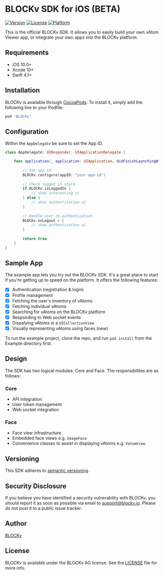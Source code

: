 # BLOCKv SDK for iOS (BETA)

[![Version](https://img.shields.io/cocoapods/v/BLOCKv.svg?style=flat)](http://cocoapods.org/pods/BLOCKv)
[![License](https://img.shields.io/cocoapods/l/BLOCKv.svg?style=flat)](http://cocoapods.org/pods/BLOCKv)
[![Platform](https://img.shields.io/cocoapods/p/BLOCKv.svg?style=flat)](http://cocoapods.org/pods/BLOCKv)

This is the official BLOCKv SDK. It allows you to easily build your own vAtom Viewer app, or integrate your own apps into the BLOCKv platform.

## Requirements

- iOS 10.0+
- Xcode 10+
- Swift 4.1+

## Installation

BLOCKv is available through [CocoaPods](http://cocoapods.org). To install
it, simply add the following line to your Podfile:

```ruby
pod 'BLOCKv'
```

## Configuration

Within the `AppDelegate` be sure to set the App ID.

```swift
class AppDelegate: UIResponder, UIApplicationDelegate {

    func application(_ application: UIApplication, didFinishLaunchingWithOptions launchOptions: [UIApplicationLaunchOptionsKey: Any]?) -> Bool {
    
        // Set app id
        BLOCKv.configure(appID: "your-app-id")
        
        // Check logged in state
        if BLOCKv.isLoggedIn {
            // show interesting ui
        } else {
            // show authentication ui
        }
        
        // Handle user re-authentication
        BLOCKv.onLogout = {
            // show authentication ui
        }
        
        return true
    }
}
```

## Sample App

The example app lets you try out the BLOCKv SDK. It's a great place to start if you're getting up to speed on the platform. It offers the following features:

- [x] Authentication (registration & login)
- [x] Profile management
- [x] Fetching the user's inventory of vAtoms
- [x] Fetching individual vAtoms
- [x] Searching for vAtoms on the BLOCKv platform
- [x] Responding to Web socket events
- [x] Dispalying vAtoms in a `UICollectionView`
- [x] Visually representing vAtoms using faces (new)

To run the example project, clone the repo, and run `pod install` from the Example directory first.

## Design

The SDK has two logical modules: Core and Face. The responsibilites are as follows:

### Core

- API integration
- User token management
- Web socket integration

### Face

- Face view infrastructure
- Embedded face views e.g. `ImageFace`
- Convenience classes to assist in displaying vAtoms e.g. `VatomView`

## Versioning

This SDK adheres to [semantic versioning](https://semver.org).

## Security Disclosure

If you believe you have identified a security vulnerability with BLOCKv, you should report it as soon as possible via email to support@blockv.io. Please do not post it to a public issue tracker.

## Author

[BLOCKv](developer.blockv.io)

## License

BLOCKv is available under the BLOCKv AG license. See the [LICENSE](./LICENSE) file for more info.
